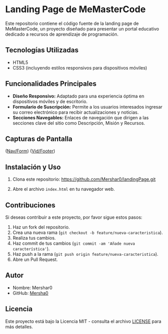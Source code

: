 # Landing Page de MeMasterCode

Este repositorio contiene el código fuente de la landing page de MeMasterCode, un proyecto diseñado para presentar un portal educativo dedicado a recursos de aprendizaje de programación.

## Tecnologías Utilizadas

- HTML5
- CSS3 (incluyendo estilos responsivos para dispositivos móviles)

## Funcionalidades Principales

- **Diseño Responsivo:** Adaptado para una experiencia óptima en dispositivos móviles y de escritorio.
- **Formulario de Suscripción:** Permite a los usuarios interesados ingresar su correo electrónico para recibir actualizaciones y noticias.
- **Secciones Navegables:** Enlaces de navegación que dirigen a las secciones clave del sitio como Descripción, Misión y Recursos.

## Capturas de Pantalla

([Nav/Form](https://github.com/Mershar0/landingPage/blob/main/screenshots/ima%201.png))
([Vid/Footer](https://github.com/Mershar0/landingPage/blob/main/screenshots/ima%202.png))

## Instalación y Uso

1. Clona este repositorio:
https://github.com/Mershar0/landingPage.git

2. Abre el archivo `index.html` en tu navegador web.

## Contribuciones

Si deseas contribuir a este proyecto, por favor sigue estos pasos:

1. Haz un fork del repositorio.
2. Crea una nueva rama (`git checkout -b feature/nueva-caracteristica`).
3. Realiza tus cambios.
4. Haz commit de tus cambios (`git commit -am 'Añade nueva característica'`).
5. Haz push a la rama (`git push origin feature/nueva-caracteristica`).
6. Abre un Pull Request.

## Autor

- Nombre: Mershar0
- GitHub: [Mersha0](github.com/Mershar0)

## Licencia

Este proyecto está bajo la Licencia MIT - consulta el archivo [LICENSE](LICENSE)  para más detalles.

